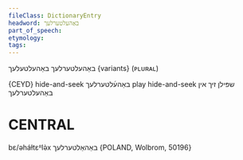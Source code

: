 ```yaml
---
fileClass: DictionaryEntry
headword: באַהעלטערלעך
part_of_speech: 
etymology: 
tags: 
---
```

באַהעלטערלעך
באַהעלטעלעך {variants}
(ᴘʟᴜʀᴀʟ)

{CEYD}
hide-and-seek באַהע֜לטערלעך
play hide-and-seek שפּילן זיך אין באַהעלטערלעך

CENTRAL
========

bɛ/əháɫtɛᴿlə̀x באַהאַלטערלעך {POLAND, Wolbrom, 50196}